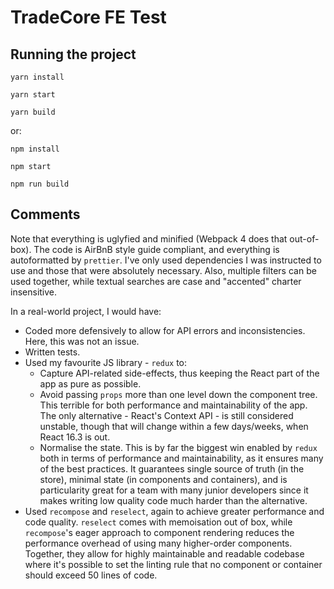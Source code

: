 # TradeCore FE Test

## Running the project

`yarn install`

`yarn start`

`yarn build`

or:

`npm install`

`npm start`

`npm run build`

## Comments

Note that everything is uglyfied and minified (Webpack 4 does that out-of-box). The code is AirBnB style guide compliant, and everything is autoformatted by `prettier`. I've only used dependencies I was instructed to use and those that were absolutely necessary. Also, multiple filters can be used together, while textual searches are case and "accented" charter insensitive.

In a real-world project, I would have:

* Coded more defensively to allow for API errors and inconsistencies. Here, this was not an issue.
* Written tests.
* Used my favourite JS library - `redux` to:
  * Capture API-related side-effects, thus keeping the React part of the app as pure as possible.
  * Avoid passing `props` more than one level down the component tree. This terrible for both performance and maintainability of the app. The only alternative - React's Context API - is still considered unstable, though that will change within a few days/weeks, when React 16.3 is out.
  * Normalise the state. This is by far the biggest win enabled by `redux` both in terms of performance and maintainability, as it ensures many of the best practices. It guarantees single source of truth (in the store), minimal state (in components and containers), and is particularity great for a team with many junior developers since it makes writing low quality code much harder than the alternative.
* Used `recompose` and `reselect`, again to achieve greater performance and code quality. `reselect` comes with memoisation out of box, while `recompose`'s eager approach to component rendering reduces the performance overhead of using many higher-order components. Together, they allow for highly maintainable and readable codebase where it's possible to set the linting rule that no component or container should exceed 50 lines of code.
